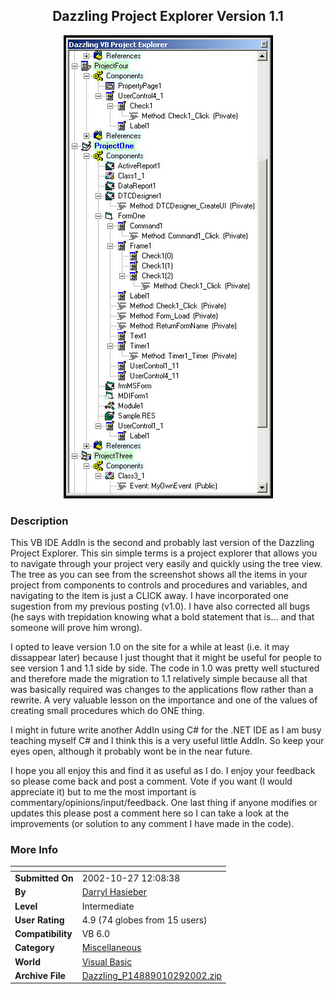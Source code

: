 ﻿<div align="center">

## Dazzling Project Explorer Version 1\.1

<img src="PIC200210291750566594.jpg">
</div>

### Description

This VB IDE AddIn is the second and probably last version of the Dazzling Project Explorer. This sin simple terms is a project explorer that allows you to navigate through your project very easily and quickly using the tree view. The tree as you can see from the screenshot shows all the items in your project from components to controls and procedures and variables, and navigating to the item is just a CLICK away. I have incorporated one sugestion from my previous posting (v1.0). I have also corrected all bugs (he says with trepidation knowing what a bold statement that is... and that someone will prove him wrong).

I opted to leave version 1.0 on the site for a while at least (i.e. it may dissappear later) because I just thought that it might be useful for people to see version 1 and 1.1 side by side. The code in 1.0 was pretty well stuctured and therefore made the migration to 1.1 relatively simple because all that was basically required was changes to the applications flow rather than a rewrite. A very valuable lesson on the importance and one of the values of creating small procedures which do ONE thing.

I might in future write another AddIn using C# for the .NET IDE as I am busy teaching myself C# and I think this is a very useful little AddIn. So keep your eyes open, although it probably wont be in the near future.

I hope you all enjoy this and find it as useful as I do. I enjoy your feedback so please come back and post a comment. Vote if you want (I would appreciate it) but to me the most important is commentary/opinions/input/feedback. One last thing if anyone modifies or updates this please post a comment here so I can take a look at the improvements (or solution to any comment I have made in the code).
 
### More Info
 


<span>             |<span>
---                |---
**Submitted On**   |2002-10-27 12:08:38
**By**             |[Darryl Hasieber](https://github.com/Planet-Source-Code/PSCIndex/blob/master/ByAuthor/darryl-hasieber.md)
**Level**          |Intermediate
**User Rating**    |4.9 (74 globes from 15 users)
**Compatibility**  |VB 6\.0
**Category**       |[Miscellaneous](https://github.com/Planet-Source-Code/PSCIndex/blob/master/ByCategory/miscellaneous__1-1.md)
**World**          |[Visual Basic](https://github.com/Planet-Source-Code/PSCIndex/blob/master/ByWorld/visual-basic.md)
**Archive File**   |[Dazzling\_P14889010292002\.zip](https://github.com/Planet-Source-Code/darryl-hasieber-dazzling-project-explorer-version-1-1__1-40252/archive/master.zip)








